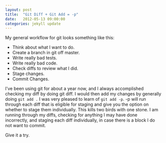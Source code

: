```yaml
---
layout: post
title:  "Git Diff + Git Add = -p"
date:   2012-05-13 09:00:00
categories: jekyll update
---
```

My general workflow for git looks something like this:

* Think about what I want to do.
* Create a branch in git off master.
* Write really bad tests.
* Write really bad code.
* Check diffs to review what I did.
* Stage changes.
* Commit Changes.

I've been using git for about a year now, and I always accomplished checking my diff by doing git diff. I would then add my changes by generally doing `git add .` I was very pleased to learn of `git add -p`. -p will run through each diff that is eligible for staging and give you the option on whether to stage them individually. This kills two birds with one stone. I am running through my diffs, checking for anything I may have done incorrectly, and staging each diff individually, in case there is a block I do not want to commit.

Give it a try.
